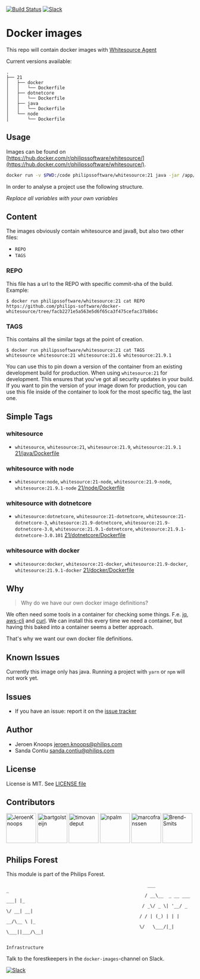 [![Build Status](https://github.com/philips-software/docker-whitesource/workflows/build/badge.svg)](https://github.com/philips-software/docker-whitesource/actions/)
[![Slack](https://philips-software-slackin.now.sh/badge.svg)](https://philips-software-slackin.now.sh)

# Docker images

This repo will contain docker images with [Whitesource Agent](https://www.whitesourcesoftware.com/)

Current versions available:

```
.
├── 21
│   ├── docker
│   │   └── Dockerfile
│   ├── dotnetcore
│   │   └── Dockerfile
│   ├── java
│   │   └── Dockerfile
│   └── node
│       └── Dockerfile
```

## Usage

Images can be found on [https://hub.docker.com/r/philipssoftware/whitesource/](https://hub.docker.com/r/philipssoftware/whitesource/).

``` bash
docker run -v $PWD:/code philipssoftware/whitesource:21 java -jar /app/wss-unified-agent.jar -d /code -c /code/whitesource.config
```

In order to analyse a project use the following structure.

_Replace all <your-xxxxx> variables with your own variables_

## Content

The images obviously contain whitesource and java8, but also two other files:

- `REPO`
- `TAGS`

### REPO

This file has a url to the REPO with specific commit-sha of the build.
Example: 

```
$ docker run philipssoftware/whitesource:21 cat REPO
https://github.com/philips-software/docker-whitesource/tree/facb2271e5a563e5d6f65ca3f475cefac37b8b6c
```

### TAGS

This contains all the similar tags at the point of creation. 

```
$ docker run philipssoftware/whitesource:21 cat TAGS
whitesource whitesource:21 whitesource:21.6 whitesource:21.9.1
```

You can use this to pin down a version of the container from an existing development build for production. When using `whitesource:21` for development. This ensures that you've got all security updates in your build. If you want to pin the version of your image down for production, you can use this file inside of the container to look for the most specific tag, the last one.

## Simple Tags

### whitesource
- `whitesource`, `whitesource:21`, `whitesource:21.9`, `whitesource:21.9.1` [21/java/Dockerfile](21/java/Dockerfile)

### whitesource with node
- `whitesource:node`, `whitesource:21-node`, `whitesource:21.9-node`, `whitesource:21.9.1-node` [21/node/Dockerfile](21/node/Dockerfile)

### whitesource with dotnetcore
- `whitesource:dotnetcore`, `whitesource:21-dotnetcore`, `whitesource:21-dotnetcore-3`, `whitesource:21.9-dotnetcore`, `whitesource:21.9-dotnetcore-3.0`, `whitesource:21.9.1-dotnetcore`, `whitesource:21.9.1-dotnetcore-3.0.101` [21/dotnetcore/Dockerfile](21/dotnetcore/Dockerfile)

### whitesource with docker
- `whitesource:docker`, `whitesource:21-docker`, `whitesource:21.9-docker`, `whitesource:21.9.1-docker` [21/docker/Dockerfile](21/docker/Dockerfile)


## Why

> Why do we have our own docker image definitions?

We often need some tools in a container for checking some things. F.e. [jq](https://stedolan.github.io/jq/), [aws-cli](https://aws.amazon.com/cli/) and [curl](https://curl.haxx.se/).
We can install this every time we need a container, but having this baked into a container seems a better approach.

That's why we want our own docker file definitions.

## Known Issues

Currently this image only has java. Running a project with `yarn` or `npm` will not work yet.

## Issues

- If you have an issue: report it on the [issue tracker](https://github.com/philips-software/docker-whitesource/issues)

## Author

- Jeroen Knoops <jeroen.knoops@philips.com>
- Sanda Contiu <sanda.contiu@philips.com>

## License

License is MIT. See [LICENSE file](LICENSE.md)

## Contributors

[//]: contributor-faces
<a href="https://github.com/JeroenKnoops"><img src="https://avatars.githubusercontent.com/u/10019?v=4" title="JeroenKnoops" width="80" height="80"></a>
<a href="https://github.com/bartgolsteijn"><img src="https://avatars.githubusercontent.com/u/3263880?v=4" title="bartgolsteijn" width="80" height="80"></a>
<a href="https://github.com/timovandeput"><img src="https://avatars.githubusercontent.com/u/5458560?v=4" title="timovandeput" width="80" height="80"></a>
<a href="https://github.com/npalm"><img src="https://avatars.githubusercontent.com/u/11609620?v=4" title="npalm" width="80" height="80"></a>
<a href="https://github.com/marcofranssen"><img src="https://avatars.githubusercontent.com/u/694733?v=4" title="marcofranssen" width="80" height="80"></a>
<a href="https://github.com/Brend-Smits"><img src="https://avatars.githubusercontent.com/u/15904543?v=4" title="Brend-Smits" width="80" height="80"></a>

[//]: contributor-faces

## Philips Forest

This module is part of the Philips Forest.

```
                                                     ___                   _
                                                    / __\__  _ __ ___  ___| |_
                                                   / _\/ _ \| '__/ _ \/ __| __|
                                                  / / | (_) | | |  __/\__ \ |_
                                                  \/   \___/|_|  \___||___/\__|  

                                                                 Infrastructure
```

Talk to the forestkeepers in the `docker-images`-channel on Slack.

[![Slack](https://philips-software-slackin.now.sh/badge.svg)](https://philips-software-slackin.now.sh)
